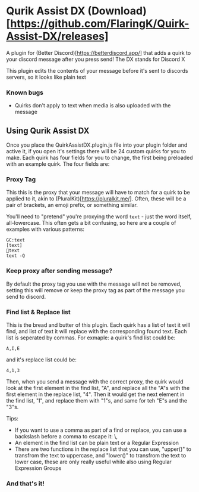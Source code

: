 # Qurik Assist DX (Download)[https://github.com/FlaringK/Quirk-Assist-DX/releases]

A plugin for (Better Discord)[https://betterdiscord.app/] that adds a quirk to your discord message after you press send! The DX stands for Discord X

This plugin edits the contents of your message before it's sent to discords servers, so it looks like plain text

### Known bugs
- Quirks don't apply to text when media is also uploaded with the message

## Using Qurik Assist DX 

Once you place the QuirkAssistDX.plugin.js file into your plugin folder and active it, if you open it's settings there will be 24 custom quirks for you to make. Each quirk has four fields for you to change, the first being preloaded with an example quirk. The four fields are:

### Proxy Tag
This this is the proxy that your message will have to match for a quirk to be applied to it, akin to (PluralKit)[https://pluralkit.me/]. Often, these will be a pair of brackets, an emoji prefix, or something similar.

You'll need to "pretend" you're proxying the word `text` - just the word itself, all-lowercase. This often gets a bit confusing, so here are a couple of examples with various patterns:

```
GC:text
[text]
🌸text
text -Q
```

### Keep proxy after sending message?
By default the proxy tag you use with the message will not be removed, setting this will remove or keep the proxy tag as part of the message you send to discord.

### Find list & Replace list
This is the bread and butter of this plugin. Each quirk has a list of text it will find, and list of text it will replace with the corresponding found text. Each list is seperated by commas. For exmaple: a quirk's find list could be:
```
A,I,E
```
and it's replace list could be:
```
4,1,3
```
Then, when you send a message with the correct proxy, the quirk would look at the first element in the find list, "A", and replace all the "A"s with the first element in the replace list, "4". Then it would get the next element in the find list, "I", and replace them with "1"s, and same for teh "E"s and the "3"s.

Tips:
- If you want to use a comma as part of a find or replace, you can use a backslash before a comma to escape it: \\,
- An element in the find list can be plain text or a Regular Expression
- There are two functions in the replace list that you can use, "upper()" to transfrom the text to uppercase, and "lower()" to transfrom the text to lower case, these are only really useful while also using Regular Expression Groups

### And that's it!
